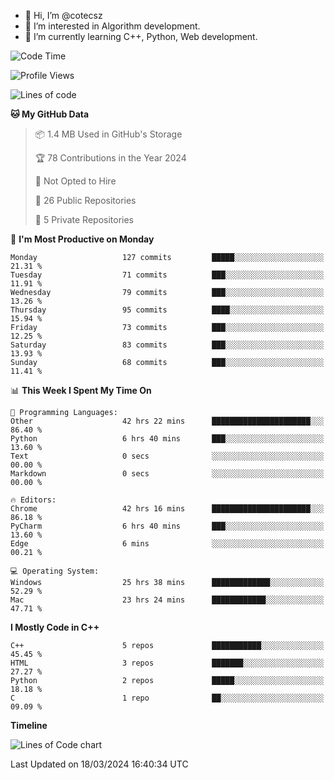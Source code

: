 - 👋 Hi, I’m @cotecsz
- 👀 I’m interested in Algorithm development.
- 🌱 I’m currently learning C++, Python, Web development.

<!---
cotecsz/cotecsz is a ✨ special ✨ repository because its `README.md` (this file) appears on your GitHub profile.
You can click the Preview link to take a look at your changes.
--->

<!--START_SECTION:waka-->
![Code Time](http://img.shields.io/badge/Code%20Time-667%20hrs-blue)

![Profile Views](http://img.shields.io/badge/Profile%20Views-0-blue)

![Lines of code](https://img.shields.io/badge/From%20Hello%20World%20I%27ve%20Written-1.2%20million%20lines%20of%20code-blue)

**🐱 My GitHub Data** 

> 📦 1.4 MB Used in GitHub's Storage 
 > 
> 🏆 78 Contributions in the Year 2024
 > 
> 🚫 Not Opted to Hire
 > 
> 📜 26 Public Repositories 
 > 
> 🔑 5 Private Repositories 
 > 
📅 **I'm Most Productive on Monday** 

```text
Monday                   127 commits         █████░░░░░░░░░░░░░░░░░░░░   21.31 % 
Tuesday                  71 commits          ███░░░░░░░░░░░░░░░░░░░░░░   11.91 % 
Wednesday                79 commits          ███░░░░░░░░░░░░░░░░░░░░░░   13.26 % 
Thursday                 95 commits          ████░░░░░░░░░░░░░░░░░░░░░   15.94 % 
Friday                   73 commits          ███░░░░░░░░░░░░░░░░░░░░░░   12.25 % 
Saturday                 83 commits          ███░░░░░░░░░░░░░░░░░░░░░░   13.93 % 
Sunday                   68 commits          ███░░░░░░░░░░░░░░░░░░░░░░   11.41 % 
```


📊 **This Week I Spent My Time On** 

```text
💬 Programming Languages: 
Other                    42 hrs 22 mins      ██████████████████████░░░   86.40 % 
Python                   6 hrs 40 mins       ███░░░░░░░░░░░░░░░░░░░░░░   13.60 % 
Text                     0 secs              ░░░░░░░░░░░░░░░░░░░░░░░░░   00.00 % 
Markdown                 0 secs              ░░░░░░░░░░░░░░░░░░░░░░░░░   00.00 % 

🔥 Editors: 
Chrome                   42 hrs 16 mins      ██████████████████████░░░   86.18 % 
PyCharm                  6 hrs 40 mins       ███░░░░░░░░░░░░░░░░░░░░░░   13.60 % 
Edge                     6 mins              ░░░░░░░░░░░░░░░░░░░░░░░░░   00.21 % 

💻 Operating System: 
Windows                  25 hrs 38 mins      █████████████░░░░░░░░░░░░   52.29 % 
Mac                      23 hrs 24 mins      ████████████░░░░░░░░░░░░░   47.71 % 
```

**I Mostly Code in C++** 

```text
C++                      5 repos             ███████████░░░░░░░░░░░░░░   45.45 % 
HTML                     3 repos             ███████░░░░░░░░░░░░░░░░░░   27.27 % 
Python                   2 repos             █████░░░░░░░░░░░░░░░░░░░░   18.18 % 
C                        1 repo              ██░░░░░░░░░░░░░░░░░░░░░░░   09.09 % 
```



**Timeline**

![Lines of Code chart](https://raw.githubusercontent.com/cotecsz/cotecsz/master/assets/bar_graph.png)


 Last Updated on 18/03/2024 16:40:34 UTC
<!--END_SECTION:waka-->
